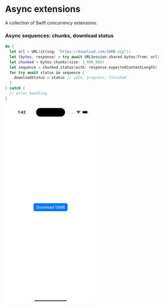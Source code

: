 # Async extensions

A collection of Swift concurrency extensions.

### Async sequences: chunks, download status

```swift
do {
  let url = URL(string: "https://download.com/10MB.zip")!
  let (bytes, response) = try await URLSession.shared.bytes(from: url)
  let chunked = bytes.chunks(size: 1_000_000)
  let sequence = chunked.status(with: response.expectedContentLength)
  for try await status in sequence {
    downloadStatus = status // idle, progress, finished
  }
} catch {
  // error handling
} 
```

![Screenshot](simulator.gif)
